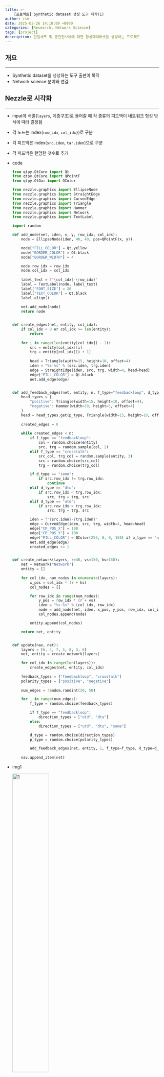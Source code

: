 ```yaml
---
title: >-
    [프로젝트] Synthetic dataset 생성 도구 제작(1)
author: csm
date: 2025-02-26 14:10:00 +0900
categories: [Research, Network Science]
tags: [project]
description: 단일세포 및 공간전사체에 대한 합성데이터셋을 생성하는 프로젝트
---
```


## 개요
---
- Synthetic dataset을 생성하는 도구 출판이 목적
- Network science 분야와 연결

## Nezzle로 시각화
---
- input이 배열(`layers`, 계층구조)로 들어갈 때 각 종류의 피드백이 네트워크 형성 방식에 따라 결정됨
- 각 노드는 index(`row_idx`, `col_idx}`)로 구분
- 각 피드백은 index(`src.iden`, `tar.iden`)으로 구분
- 각 피드백은 랜덤한 갯수로 추가
- code
    ```python
    from qtpy.QtCore import Qt
    from qtpy.QtCore import QPointF
    from qtpy.QtGui import QColor

    from nezzle.graphics import EllipseNode
    from nezzle.graphics import StraightEdge
    from nezzle.graphics import CurvedEdge
    from nezzle.graphics import Triangle
    from nezzle.graphics import Hammer
    from nezzle.graphics import Network
    from nezzle.graphics import TextLabel

    import random

    def add_node(net, iden, x, y, row_idx, col_idx):
        node = EllipseNode(iden, 40, 40, pos=QPointF(x, y))

        node["FILL_COLOR"] = Qt.yellow
        node["BORDER_COLOR"] = Qt.black
        node["BORDER_WIDTH"] = 4

        node.row_idx = row_idx
        node.col_idx = col_idx
        
        label_text = f"{col_idx}-{row_idx}"
        label = TextLabel(node, label_text)
        label["FONT_SIZE"] = 20
        label["TEXT_COLOR"] = Qt.black
        label.align()
        
        net.add_node(node)
        return node


    def create_edges(net, entity, col_idx):
        if col_idx < 0 or col_idx >= len(entity):
            return
        
        for i in range(len(entity[col_idx]) - 1):
            src = entity[col_idx][i]
            trg = entity[col_idx][i + 1]
            
            head = Triangle(width=15, height=10, offset=4)
            iden = "%s-%s" % (src.iden, trg.iden)
            edge = StraightEdge(iden, src, trg, width=4, head=head)
            edge["FILL_COLOR"] = Qt.black
            net.add_edge(edge)


    def add_feedback_edges(net, entity, n, f_type="feedbackloop", d_type="dtu", p_type="positive"):
        head_types = {
            "positive": Triangle(width=15, height=10, offset=4),
            "negative": Hammer(width=30, height=5, offset=4)
        }
        head = head_types.get(p_type, Triangle(width=15, height=10, offset=4))
        
        created_edges = 0
        
        while created_edges < n:
            if f_type == "feedbackloop":
                col = random.choice(entity)
                src, trg = random.sample(col, 2)
            elif f_type == "crosstalk":
                src_col, trg_col = random.sample(entity, 2)
                src = random.choice(src_col)
                trg = random.choice(trg_col)

            if d_type == "same":
                if src.row_idx != trg.row_idx:
                    continue
            elif d_type == "dtu":
                if src.row_idx < trg.row_idx:
                    src, trg = trg, src
            elif d_type == "utd":
                if src.row_idx > trg.row_idx:
                    src, trg = trg, src

            iden = f"{src.iden}-{trg.iden}"
            edge = CurvedEdge(iden, src, trg, width=4, head=head)
            edge["CP_POS_X"] = 100
            edge["CP_POS_Y"] = 100
            edge["FILL_COLOR"] = QColor(255, 0, 0, 150) if p_type == "negative" else QColor(0, 255, 0, 150)
            net.add_edge(edge)
            created_edges += 1


    def create_network(layers, r=40, vs=150, hs=150):
        net = Network("Network")
        entity = []
        
        for col_idx, num_nodes in enumerate(layers):
            x_pos = col_idx * (r + hs)
            col_nodes = []

            for row_idx in range(num_nodes):
                y_pos = row_idx * (r + vs)
                iden = "%s-%s" % (col_idx, row_idx)
                node = add_node(net, iden, x_pos, y_pos, row_idx, col_idx)
                col_nodes.append(node)

            entity.append(col_nodes)

        return net, entity


    def update(nav, net):
        layers = [6, 4, 7, 5, 8, 3, 6]
        net, entity = create_network(layers)

        for col_idx in range(len(layers)):
            create_edges(net, entity, col_idx)
        
        feedback_types = ["feedbackloop", "crosstalk"]
        polarity_types = ["positive", "negative"]
        
        num_edges = random.randint(20, 50)

        for _ in range(num_edges):
            f_type = random.choice(feedback_types)

            if f_type == "feedbackloop":
                direction_types = ["utd", "dtu"]
            else:
                direction_types = ["utd", "dtu", "same"]

            d_type = random.choice(direction_types)
            p_type = random.choice(polarity_types)

            add_feedback_edges(net, entity, 1, f_type=f_type, d_type=d_type, p_type=p_type)
            
        nav.append_item(net)
    ```
- img1  

    <img src="https://github.com/user-attachments/assets/a83ef764-910f-467a-b8c6-91fa69d7b514" alt="1" width="50%" height="50%"/>  

- img2  

    <img src="https://github.com/user-attachments/assets/acee0ae1-e776-4e3f-97f9-bcaf41327a19" alt="2" width="50%" height="50%"/>  


## NetworkX(+numpy)로 구현
---
- 구조는 네트워크를 통해 결정: 노드와 피드백의 갯수가 네트워크를 따름
- NetworkX 패키지의 graph generators 사용
    - `barabasi_albert_graph`
        - 스케일-프리 네트워크 생성
        - 기존 노드들의 차수에 비례하여 새로운 노드가 연결될 확률 증가 ⟶ '허브' 노드 형성
    - `powerlaw_cluster_graph` 
        - Power-law 분포를 따르는 노드들이 클러스터링 된 구조를 갖는 네트워크를 형성
        - `p`: 클러스터링 확률
- 생성된 피드백의 종류와 갯수 출력
- code
    ```
    ```